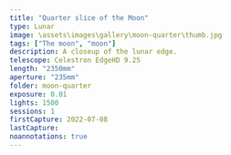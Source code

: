 ```yaml
---
title: "Quarter slice of the Moon"
type: Lunar
image: \assets\images\gallery\moon-quarter\thumb.jpg
tags: ["The moon", "moon"]
description: A closeup of the lunar edge.
telescope: Celestron EdgeHD 9.25
length: "2350mm"
aperture: "235mm"
folder: moon-quarter
exposure: 0.01
lights: 1500
sessions: 1
firstCapture: 2022-07-08
lastCapture:
noannotations: true
---
```

